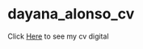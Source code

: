 # dayana_alonso_cv

Click  <a href="https://dayana-alonso.github.io/dayana_alonso_cv/">Here</a> to see my cv digital 

